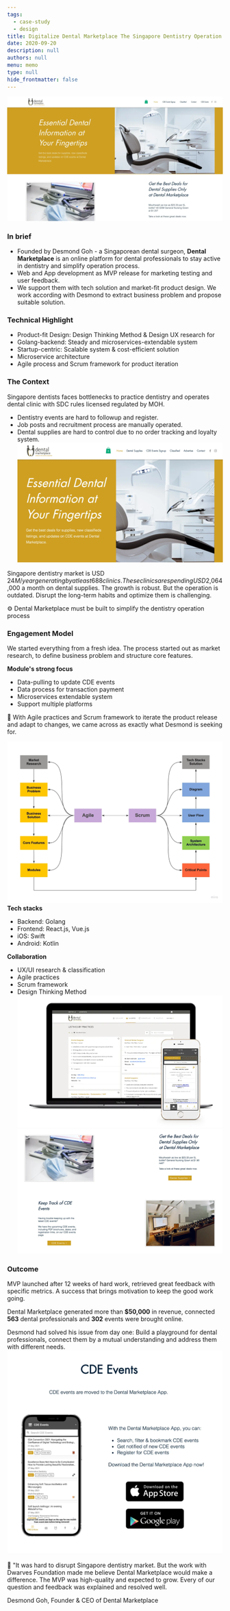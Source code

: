 ```yaml
---
tags: 
  - case-study
  - design
title: Digitalize Dental Marketplace The Singapore Dentistry Operation Process
date: 2020-09-20
description: null
authors: null
menu: memo
type: null
hide_frontmatter: false
---
```


![](consulting/case-study/assets/digitalize-dental-marketplace---the-singapore-dentistry-operation-process_750273299ccf35fa1955d76bec350c9e_md5.webp)

### In brief
* Founded by Desmond Goh - a Singaporean dental surgeon, **Dental Marketplace** is an online platform for dental professionals to stay active in dentistry and simplify operation process.
* Web and App development as MVP release for marketing testing and user feedback.
* We support them with tech solution and market-fit product design. We work according with Desmond to extract business problem and propose suitable solution.

### Technical Highlight
* Product-fit Design: Design Thinking Method & Design UX research for 
* Golang-backend: Steady and microservices-extendable system
* Startup-centric: Scalable system & cost-efficient solution
* Microservice architecture 
* Agile process and Scrum framework for product iteration

### The Context
Singapore dentists faces bottlenecks to practice dentistry and operates dental clinic with SDC rules licensed regulated by MOH. 

* Dentistry events are hard to followup and register.
* Job posts and recruitment process are manually operated.
* Dental supplies are hard to control due to no order tracking and loyalty system. 
![](consulting/case-study/assets/digitalize-dental-marketplace---the-singapore-dentistry-operation-process_0a64a21eed5328c78fabbc3310ad4dd0_md5.webp)

Singapore dentistry market is USD $24M/ year generating by at least 688 clinics. These clinics are spending USD$2,064,000 a month on dental supplies. The growth is robust. But the operation is outdated. Disrupt the long-term habits and optimize them is challenging.

⚙ Dental Marketplace must be built to simplify the dentistry operation process

### Engagement Model
We started everything from a fresh idea. The process started out as market research, to define business problem and structure core features. 

**Module's strong focus**
* Data-pulling to update CDE events
* Data process for transaction payment
* Microservices extendable system
* Support multiple platforms

📍 With Agile practices and Scrum framework to iterate the product release and adapt to changes, we came across as exactly what Desmond is seeking for. 

![](consulting/case-study/assets/digitalize-dental-marketplace---the-singapore-dentistry-operation-process_ab7ac6266fe7ab7df8050695751d996c_md5.webp)
**Tech stacks**
* Backend: Golang
* Frontend: React.js, Vue.js
* iOS: Swift 
* Android: Kotlin

**Collaboration**
* UX/UI research & classification
* Agile practices
* Scrum framework
* Design Thinking Method
![](consulting/case-study/assets/digitalize-dental-marketplace---the-singapore-dentistry-operation-process_32cdb72ad303446c1735a18d08137f1b_md5.webp)
![](consulting/case-study/assets/digitalize-dental-marketplace---the-singapore-dentistry-operation-process_5241af2f0c67f40f4385917da088a7d7_md5.webp)

### Outcome
MVP launched after 12 weeks of hard work, retrieved great feedback with specific metrics. A success that brings motivation to keep the good work going.

Dental Marketplace generated more than **$50,000** in revenue, connected **563** dental professionals and **302** events were brought online.

Desmond had solved his issue from day one: Build a playground for dental professionals, connect them by a mutual understanding and address them with different needs.
![](consulting/case-study/assets/digitalize-dental-marketplace---the-singapore-dentistry-operation-process_99617c82d4309f4529b87fa9be52e0cb_md5.webp)

💬 "It was hard to disrupt Singapore dentistry market. But the work  with Dwarves Foundation made me believe Dental Marketplace would make a difference. The MVP was high-quality and expected to grow. Every of our question and feedback was explained and resolved well. 

Desmond Goh, Founder & CEO of Dental Marketplace